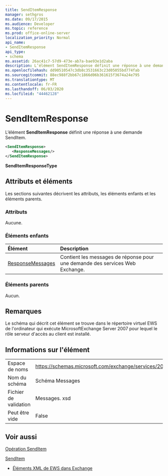 ```yaml
---
title: SendItemResponse
manager: sethgros
ms.date: 09/17/2015
ms.audience: Developer
ms.topic: reference
ms.prod: office-online-server
localization_priority: Normal
api_name:
- SendItemResponse
api_type:
- schema
ms.assetid: 26ac41c7-57d9-473e-ab7a-bae93e1d2aba
description: L’élément SendItemResponse définit une réponse à une demande SendItem.
ms.openlocfilehash: dd90510547c3db8c3531663c23d05055bd774fab
ms.sourcegitcommit: 88ec988f2bb67c1866d06b361615f3674a24e795
ms.translationtype: MT
ms.contentlocale: fr-FR
ms.lasthandoff: 06/03/2020
ms.locfileid: "44462128"
---
```

# <a name="senditemresponse"></a>SendItemResponse

L’élément **SendItemResponse** définit une réponse à une demande SendItem. 
  
```xml
<SendItemResponse>
   <ResponseMessages/>
</SendItemResponse>
```

 **SendItemResponseType**
## <a name="attributes-and-elements"></a>Attributs et éléments

Les sections suivantes décrivent les attributs, les éléments enfants et les éléments parents.
  
### <a name="attributes"></a>Attributs

Aucune.
  
### <a name="child-elements"></a>Éléments enfants

|**Élément**|**Description**|
|:-----|:-----|
|[ResponseMessages](responsemessages.md) <br/> |Contient les messages de réponse pour une demande des services Web Exchange.  <br/> |
   
### <a name="parent-elements"></a>Éléments parents

Aucun.
  
## <a name="remarks"></a>Remarques

Le schéma qui décrit cet élément se trouve dans le répertoire virtuel EWS de l'ordinateur qui exécute MicrosoftExchange Server 2007 pour lequel le rôle serveur d'accès au client est installé.
  
## <a name="element-information"></a>Informations sur l'élément

|||
|:-----|:-----|
|Espace de noms  <br/> |https://schemas.microsoft.com/exchange/services/2006/messages  <br/> |
|Nom du schéma  <br/> |Schéma Messages  <br/> |
|Fichier de validation  <br/> |Messages. xsd  <br/> |
|Peut être vide  <br/> |False  <br/> |
   
## <a name="see-also"></a>Voir aussi



[Opération SendItem](senditem-operation.md)
  
[SendItem](senditem.md)


- [Éléments XML de EWS dans Exchange](ews-xml-elements-in-exchange.md)

